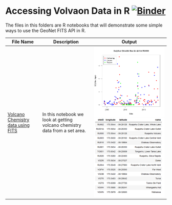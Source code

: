 # Accessing Volvaon  Data in R [![Binder](https://mybinder.org/badge_logo.svg)](https://mybinder.org/v2/gh/JenLowe/data_tutorials/master?urlpath=lab/tree/Volcano_Data/R)
The files in this folders are R notebooks that will demonstrate some simple ways to use the GeoNet FITS API in R.

File Name                     | Description  | Output
----------------------------- | -------------|---------------------------------------
[Volcano Chemistry data using FITS](Volcano_Chemistry_data_using_FITS_in_R.ipynb) | In this notebook we look at getting volcano chemistry data from a set area.| <img src="SO2flux.png"> <img src="sites.png">
